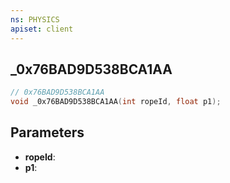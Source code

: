```yaml
---
ns: PHYSICS
apiset: client
---
```

## _0x76BAD9D538BCA1AA

```c
// 0x76BAD9D538BCA1AA
void _0x76BAD9D538BCA1AA(int ropeId, float p1);
```


## Parameters
* **ropeId**:
* **p1**: